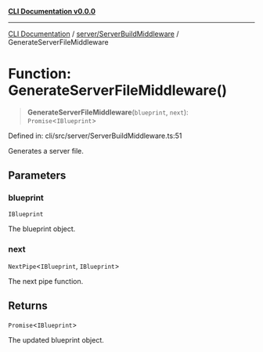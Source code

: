 [**CLI Documentation v0.0.0**](../../../README.md)

***

[CLI Documentation](../../../modules.md) / [server/ServerBuildMiddleware](../README.md) / GenerateServerFileMiddleware

# Function: GenerateServerFileMiddleware()

> **GenerateServerFileMiddleware**(`blueprint`, `next`): `Promise`\<`IBlueprint`\>

Defined in: cli/src/server/ServerBuildMiddleware.ts:51

Generates a server file.

## Parameters

### blueprint

`IBlueprint`

The blueprint object.

### next

`NextPipe`\<`IBlueprint`, `IBlueprint`\>

The next pipe function.

## Returns

`Promise`\<`IBlueprint`\>

The updated blueprint object.

